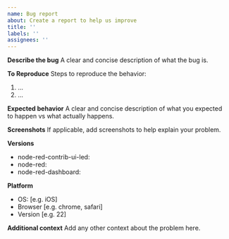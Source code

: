 ```yaml
---
name: Bug report
about: Create a report to help us improve
title: ''
labels: ''
assignees: ''
---
```


**Describe the bug**
A clear and concise description of what the bug is.

**To Reproduce**
Steps to reproduce the behavior:

1. ...
2. ...

**Expected behavior**
A clear and concise description of what you expected to happen vs what actually happens.

**Screenshots**
If applicable, add screenshots to help explain your problem.

**Versions**

- node-red-contrib-ui-led:
- node-red:
- node-red-dashboard:

**Platform**

- OS: [e.g. iOS]
- Browser [e.g. chrome, safari]
- Version [e.g. 22]

**Additional context**
Add any other context about the problem here.
